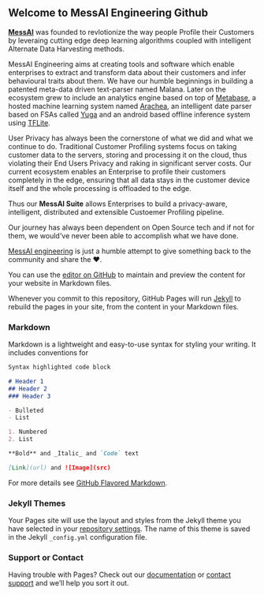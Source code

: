 ## Welcome to MessAI Engineering Github

[**MessAI**](https://messai.in) was founded to revlotionize the way people Profile their Customers by leveraing cutting edge deep learning algorithms coupled with intelligent Alternate Data Harvesting methods.

MessAI Engineering aims at creating tools and software which enable enterprises to extract and transform data about their customers and infer behavioural traits about them. We have our humble beginnings in building a patented meta-data driven text-parser named Malana. Later on the ecosystem grew to include an analytics engine based on top of [Metabase](https://metabase.com), a hosted machine learning system named [Arachea](https://github.com/archaea-solutions/archaea), an intelligent date parser based on FSAs called [Yuga](https://github.com/messai-engineering/Yuga) and an android based offline inference system using [TFLite](https://github.com/tensorflow/tensorflow).

User Privacy has always been the cornerstone of what we did and what we continue to do. Traditional Customer Profiling systems focus on taking customer data to the servers, storing and processing it on the cloud, thus violating their End Users Privacy and raking in significant server costs. Our current ecosystem enables an Enterprise to profile their customers completely in the edge, ensuring that all data stays in the customer device itself and the whole processing is offloaded to the edge.

Thus our **MessAI Suite** allows Enterprises to build a privacy-aware, intelligent, distributed and extensible Custoemer Profiling pipeline.

Our journey has always been dependent on Open Source tech and if not for them, we would've never been able to accomplish what we have done.

[MessAI engineering](https://github.com/messai-engineering) is just a humble attempt to give something back to the community and share the ❤️.


You can use the [editor on GitHub](https://github.com/messai-engineering/messai-engineering.github.io/edit/master/README.md) to maintain and preview the content for your website in Markdown files.

Whenever you commit to this repository, GitHub Pages will run [Jekyll](https://jekyllrb.com/) to rebuild the pages in your site, from the content in your Markdown files.

### Markdown

Markdown is a lightweight and easy-to-use syntax for styling your writing. It includes conventions for

```markdown
Syntax highlighted code block

# Header 1
## Header 2
### Header 3

- Bulleted
- List

1. Numbered
2. List

**Bold** and _Italic_ and `Code` text

[Link](url) and ![Image](src)
```

For more details see [GitHub Flavored Markdown](https://guides.github.com/features/mastering-markdown/).

### Jekyll Themes

Your Pages site will use the layout and styles from the Jekyll theme you have selected in your [repository settings](https://github.com/messai-engineering/messai-engineering.github.io/settings). The name of this theme is saved in the Jekyll `_config.yml` configuration file.

### Support or Contact

Having trouble with Pages? Check out our [documentation](https://help.github.com/categories/github-pages-basics/) or [contact support](https://github.com/contact) and we’ll help you sort it out.
